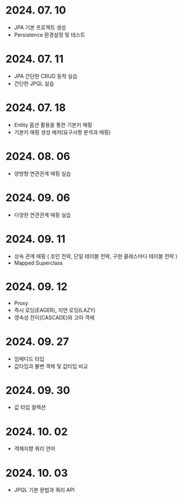 # 2024. 07. 10
- JPA 기본 프로젝트 생성
- Persistence 환경설정 및 테스트

# 2024. 07. 11
- JPA 간단한 CRUD 동작 실습
- 간단한 JPQL 실습

# 2024. 07. 18
- Entity 옵션 활용을 통한 기본키 매핑
- 기본키 매핑 생성 예저(요구사항 분석과 매핑)

# 2024. 08. 06
- 양방향 연관관계 매핑 실습

# 2024. 09. 06
- 다양한 연관관계 매핑 실습

# 2024. 09. 11
- 상속 관계 매핑 ( 조인 전략, 단일 테이블 전략, 구현 클래스마다 테이블 전략 )
- Mapped Superclass

# 2024. 09. 12
- Proxy
- 즉시 로딩(EAGER), 지연 로딩(LAZY)
- 영속성 전이(CASCADE)와 고아 객체

# 2024. 09. 27
- 임베디드 타입
- 값타입과 불변 객체 및 값타입 비교

# 2024. 09. 30
- 값 타입 컬렉션

# 2024. 10. 02
- 객체지향 쿼리 언어

# 2024. 10. 03
- JPQL 기본 문법과 쿼리 API
